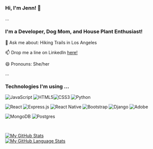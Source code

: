 ### Hi, I'm Jenn! 👋

...

### I'm a Developer, Dog Mom, and House Plant Enthusiast!


💬  Ask me about: Hiking Trails in Los Angeles 


📫  Drop me a line on LinkedIn [here!](https://www.linkedin.com/in/jenniferherrarte/)


😄  Pronouns: She/her

...

### Technologies I'm using ...
<img alt="JavaScript" src="https://img.shields.io/badge/javascript-%23323330.svg?style=for-the-badge&logo=javascript&logoColor=%23F7DF1E"/> <img alt="HTML5" src="https://img.shields.io/badge/html5-%23E34F26.svg?style=for-the-badge&logo=html5&logoColor=white"/><img alt="CSS3" src="https://img.shields.io/badge/css3-%231572B6.svg?style=for-the-badge&logo=css3&logoColor=white"/> <img alt="Python" src="https://img.shields.io/badge/python-%2314354C.svg?style=for-the-badge&logo=python&logoColor=white"/>

<img alt="React" src="https://img.shields.io/badge/react-%2320232a.svg?style=for-the-badge&logo=react&logoColor=%2361DAFB"/> <img alt="Express.js" src="https://img.shields.io/badge/express.js-%23404d59.svg?style=for-the-badge&logo=express&logoColor=%2361DAFB"/> <img alt="React Native" 
src="https://img.shields.io/badge/react_native-%2320232a.svg?style=for-the-badge&logo=react&logoColor=%2361DAFB"/> <img alt="Bootstrap" src="https://img.shields.io/badge/jquery-%230769AD.svg?style=for-the-badge&logo=jquery&logoColor=white"/> <img alt="Django" src="https://img.shields.io/badge/django-%23092E20.svg?style=for-the-badge&logo=django&logoColor=white"/> <img alt="Adobe" src="https://img.shields.io/badge/adobe-%23FF0000.svg?style=for-the-badge&logo=adobe&logoColor=white"/>

<img alt="MongoDB" src ="https://img.shields.io/badge/MongoDB-%234ea94b.svg?style=for-the-badge&logo=mongodb&logoColor=white"/> <img alt="Postgres" src ="https://img.shields.io/badge/postgres-%23316192.svg?style=for-the-badge&logo=postgresql&logoColor=white"/>


<br>

[![My GitHub Stats](https://github-readme-stats.vercel.app/api/?username=jennherrarte&count_private=true&theme=tokyonight&showicons=true)]()
<br>
[![My GitHub Language Stats](https://github-readme-stats.vercel.app/api/top-langs/?username=jennherrarte&langs_count=5&theme=tokyonight)]()
